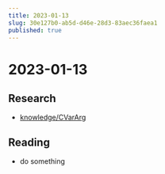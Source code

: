 ```yaml
---
title: 2023-01-13
slug: 30e127b0-ab5d-d46e-28d3-83aec36faea1
published: true
---
```


# 2023-01-13

## Research

* [knowledge/CVarArg](knowledge/cvararg.md)

## Reading

* do something
